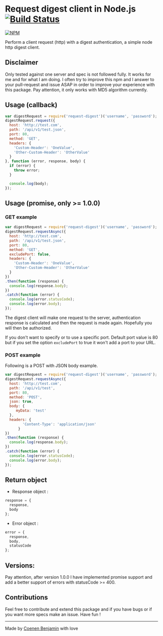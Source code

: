 # Request digest client in Node.js [![Build Status](https://travis-ci.org/bnjjj/node-request-digest.svg?branch=master)](https://travis-ci.org/bnjjj/node-request-digest)
[![NPM](https://nodei.co/npm/request-digest.png?downloads=true&downloadRank=true&stars=true)](https://nodei.co/npm/request-digest/)

Perform a client request (http) with a digest authentication, a simple node http digest client.

## Disclaimer

Only tested against one server and spec is not followed fully. It works for me
and for what I am doing. I often try to improve this npm and I answer to your pull-request and issue ASAP in order to improve your experience with this package.
Pay attention, it only works with MD5 algorithm currently.

## Usage (callback)
```javascript
var digestRequest = require('request-digest')('username', 'password');
digestRequest.request({
  host: 'http://test.com',
  path: '/api/v1/test.json',
  port: 80,
  method: 'GET',
  headers: {
    'Custom-Header': 'OneValue',
    'Other-Custom-Header': 'OtherValue'
  }
}, function (error, response, body) {
  if (error) {
    throw error;
  }

  console.log(body);
});
```

## Usage (promise, only >= 1.0.0)

### GET example
```javascript
var digestRequest = require('request-digest')('username', 'password');
digestRequest.requestAsync({
  host: 'http://test.com',
  path: '/api/v1/test.json',
  port: 80,
  method: 'GET',
  excludePort: false,
  headers: {
    'Custom-Header': 'OneValue',
    'Other-Custom-Header': 'OtherValue'
  }
})
.then(function (response) {
  console.log(response.body);
})
.catch(function (error) {
  console.log(error.statusCode);
  console.log(error.body);
});
```

The digest client will make one request to the server, authentication response
is calculated and then the request is made again. Hopefully you will then
be authorized.

If you don't want to specify or to use a specific port. Default port value is 80 but if you set the option `excludePort` to true it won't add a port to your URL.

### POST example

Following is a POST with JSON body example.

```javascript
var digestRequest = require('request-digest')('username', 'password');
digestRequest.requestAsync({
  host: 'http://test.com',
  path: '/api/v1/test',
  port: 80,
  method: 'POST',
  json: true,
  body: {
     myData: 'test'
  },
  headers: {
        'Content-Type': 'application/json'
      }
})
.then(function (response) {
  console.log(response.body);
})
.catch(function (error) {
  console.log(error.statusCode);
  console.log(error.body);
});
```


## Return object
+ Response object :
```javascript
response = {
  response,
  body
};
```
+ Error object :
```javascript
error = {
  response,
  body,
  statusCode
};
```

## Versions:
Pay attention, after version 1.0.0 I have implemented promise support and add a better support of errors with statusCode >= 400.

## Contributions

Feel free to contribute and extend this package and if you have bugs or if you want more specs make an issue. Have fun !

-------------

Made by [Coenen Benjamin](https://twitter.com/BnJ25) with love

